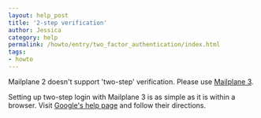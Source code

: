 ```yaml
---
layout: help_post
title: '2-step verification'
author: Jessica
category: help
permalink: /howto/entry/two_factor_authentication/index.html
tags:
- howto
---
```


Mailplane 2 doesn't support 'two-step' verification. Please use [Mailplane 3](/download).

Setting up two-step login with Mailplane 3 is as simple as it is within a browser. Visit [Google's help page](https://support.google.com/accounts/answer/180744?hl=en) and follow their directions.
